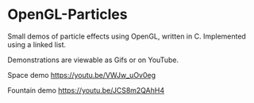 # OpenGL-Particles
Small demos of particle effects using OpenGL, written in C.
Implemented using a linked list.

Demonstrations are viewable as Gifs or on YouTube.

Space demo
https://youtu.be/VWJw_uOv0eg

Fountain demo
https://youtu.be/JCS8m2QAhH4
